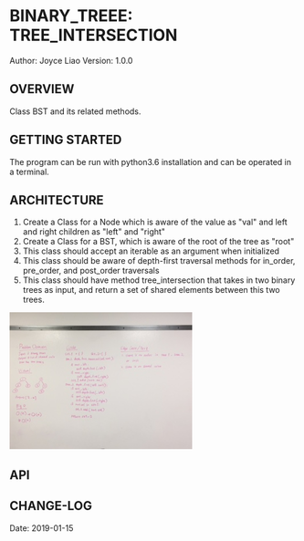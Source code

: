# BINARY_TREEE: TREE_INTERSECTION


Author: Joyce Liao
Version: 1.0.0




## OVERVIEW
Class BST and its related methods.



## GETTING STARTED
The program can be run with python3.6 installation and can be operated in a terminal.



## ARCHITECTURE
1. Create a Class for a Node which is aware of the value as "val" and left and right children as "left" and "right"
2. Create a Class for a BST, which is aware of the root of the tree as "root"
3. This class should accept an iterable as an argument when initialized
4. This class should be aware of depth-first traversal methods for in_order, pre_order, and post_order traversals
5. This class should have method tree_intersection that takes in two binary trees as input, and return a set of shared elements between this two trees.



![whiteboarding](https://github.com/joyliao07/data_structures_and_algorithms/blob/tree_intersection/assets/32_tree_intersection.jpeg)




## API



## CHANGE-LOG




Date: 2019-01-15
